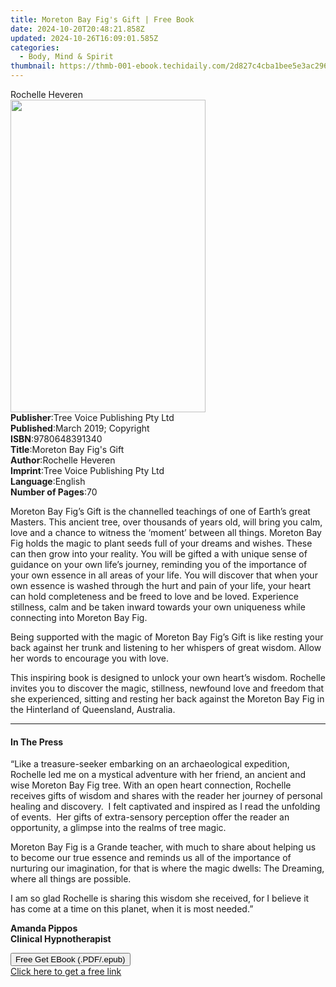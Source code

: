 ```yaml
---
title: Moreton Bay Fig's Gift | Free Book
date: 2024-10-20T20:48:21.858Z
updated: 2024-10-26T16:09:01.585Z
categories:
  - Body, Mind & Spirit
thumbnail: https://thmb-001-ebook.techidaily.com/2d827c4cba1bee5e3ac2969408e62657f8d28456a49b1914998313afe3c588c3.jpg
---
```

<main id="book-container">
  <div class="flex flex-col">
    <div class="book-brief flex-1 py-6 px-4 sm:p-6 md:py-10 md:px-8">
      <!-- brief-->
      <div class="book-brief-main">Rochelle Heveren</div>
    </div>
    <div
      class="book-meta-info flex-1 grid gap-4 col-start-1 col-end-3 row-start-1 sm:mb-6 sm:grid-cols-4 lg:gap-6 lg:col-start-2 lg:row-end-6 lg:row-span-6 lg:mb-0"
    >
      <div
        class="book-meta-info-left place-content-center mt-4 p-4 text-sm leading-6 col-start-2 col-span-2 dark:text-slate-400"
      >
        <img
          class="w-full h-500 object-cover rounded-lg sm:h-255 sm:col-span-2 lg:col-span-full"
          src="https://img-001-ebook.techidaily.com/242f6c7ad7b8165f5b724bcdad77f54a39b72d6829e4524089c3974c20e8c1ab.jpg"
          alt=""
          width="312"
          height="500"
        />
      </div>
      <div
        class="book-meta-info-right mt-2 col-start-1 row-start-2 col-span-3 self-center"
      >
        <!-- meta data  -->
        <div class="flex flex-col px-4 md:px-8">
          <div class="flex-1">
            <strong>Publisher</strong>:<span class="px-2"
              >Tree Voice Publishing Pty Ltd</span
            >
          </div>
          <div class="flex-1">
            <strong>Published</strong>:<span class="px-2"
              >March 2019; Copyright</span
            >
          </div>
          <div class="flex-1">
            <strong>ISBN</strong>:<span class="px-2">9780648391340</span>
          </div>
          <div class="flex-1">
            <strong>Title</strong>:<span class="px-2"
              >Moreton Bay Fig&#39;s Gift</span
            >
          </div>
          <div class="flex-1">
            <strong>Author</strong>:<span class="px-2">Rochelle Heveren</span>
          </div>
          <div class="flex-1">
            <strong>Imprint</strong>:<span class="px-2"
              >Tree Voice Publishing Pty Ltd</span
            >
          </div>
          <div class="flex-1">
            <strong>Language</strong>:<span class="px-2">English</span>
          </div>
          <div class="flex-1">
            <strong>Number of Pages</strong>:<span class="px-2">70</span>
          </div>
        </div>
      </div>
    </div>
    <div class="book-description flex-1 py-6 px-4 sm:p-6 md:py-10 md:px-8">
      <div class="book-description-main">
        <div accordion-content="" id="description">
          <p>
            Moreton Bay Fig’s Gift is the channelled teachings of one of Earth’s
            great Masters. This ancient tree, over thousands of years old, will
            bring you calm, love and a chance to witness the ‘moment’ between
            all things. Moreton Bay Fig holds the magic to plant seeds full of
            your dreams and wishes. These can then grow into your reality. You
            will be gifted a with unique sense of guidance on your own life’s
            journey, reminding you of the importance of your own essence in all
            areas of your life. You will discover that when your own essence is
            washed through the hurt and pain of your life, your heart can hold
            completeness and be freed to love and be loved. Experience
            stillness, calm and be taken inward towards your own uniqueness
            while connecting into Moreton Bay Fig.&nbsp;
          </p>
          <p>
            Being supported with the magic of Moreton Bay Fig’s Gift is like
            resting your back against her trunk and listening to her whispers of
            great wisdom. Allow her words to encourage you with love.
          </p>
          <p>
            This inspiring book is designed to unlock your own heart’s wisdom.
            Rochelle invites you to discover the magic, stillness, newfound love
            and freedom that she experienced, sitting and resting her back
            against the Moreton Bay Fig in the Hinterland of Queensland,
            Australia.
          </p>
        </div>
        <div class="accordion-fader"></div>
      </div>
    </div>
    <div class="book-excerpts flex-1 py-6 px-4 sm:p-6 md:py-10 md:px-8">
      <!-- excerpts-->
      <div class="book-excerpts-main">
        <hr />
        <h4 class="placeholder placeholder-heading">
          <span>In The Press</span>
        </h4>
        <p></p>
        <p>
          “Like a treasure-seeker embarking on an archaeological expedition,
          Rochelle led me on a mystical adventure with her friend, an ancient
          and wise Moreton Bay Fig tree. With an open heart connection, Rochelle
          receives gifts of wisdom and shares with the reader her journey of
          personal healing and discovery.&nbsp; I felt captivated and inspired
          as I read the unfolding of events.&nbsp; Her gifts of extra-sensory
          perception offer the reader an opportunity, a glimpse into the realms
          of tree magic.&nbsp;
        </p>
        <p>
          Moreton Bay Fig is a Grande teacher, with much to share about helping
          us to become our true essence and reminds us all of the importance of
          nurturing our imagination, for that is where the magic dwells: The
          Dreaming, where all things are possible.
        </p>
        <p>
          I am so glad Rochelle is sharing this wisdom she received, for I
          believe it has come at a time on this planet, when it is most needed.”
        </p>
        <p>
          <strong>Amanda Pippos</strong><br /><strong
            >Clinical Hypnotherapist</strong
          >
        </p>
        <p></p>
      </div>
    </div>
    <div
      class="book-about-author flex-1 py-6 px-4 sm:p-6 md:py-10 md:px-8"
    ></div>
    <div class="book-free-get flex-1 py-6 px-4 sm:p-6 md:py-10 md:px-8">
      <button
        id="btn-free-get"
        class="bg-blue-500 hover:bg-blue-700 text-white font-bold py-2 px-4 rounded"
      >
        Free Get EBook (.PDF/.epub)
      </button>
      <div id="countdown-display" class="px-2 text-lg mt-2"></div>
      <a
        id="free-link"
        class="hidden bg-blue-500 hover:bg-blue-700 text-white font-bold py-2 px-4 rounded"
        href="https://www.ebooks.com/en-us/book/209870752/moreton-bay-fig-s-gift/rochelle-heveren/"
        target="_blank"
        >Click here to get a free link</a
      >
    </div>
    <script>
      let countdownTime = 0;
      let countdownInterval = null;
      document
        .getElementById('btn-free-get')
        .addEventListener('click', startCountdown);
      function startCountdown() {
        countdownTime = new Date().getTime() + 60000 * 3;
        countdownInterval = setInterval(updateCountdown, 1000);
        document.getElementById('btn-free-get').disabled = true;
        document
          .getElementById('btn-free-get')
          .classList.add('bg-gray-500', 'cursor-not-allowed');
      }
      function updateCountdown() {
        let currentTime = new Date().getTime();
        let timeLeft = countdownTime - currentTime;
        let secondsLeft = Math.floor(timeLeft / 1000);
        document.getElementById('countdown-display').innerHTML =
          `Remaining time: ${secondsLeft} seconds.`;
        if (secondsLeft <= 0) {
          clearInterval(countdownInterval);
          document.getElementById('btn-free-get').classList.add('hidden');
          document.getElementById('free-link').classList.remove('hidden');
          document.getElementById('countdown-display').innerHTML = '';
        }
      }
    </script>
  </div>
</main>

<ins class="adsbygoogle"
      style="display:block"
      data-ad-client="ca-pub-7571918770474297"
      data-ad-slot="8358498916"
      data-ad-format="auto"
      data-full-width-responsive="true"></ins>
    